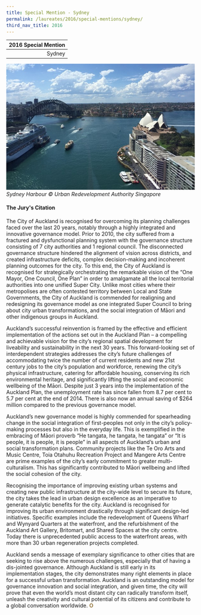 ```yaml
---
title: Special Mention - Sydney
permalink: /laureates/2016/special-mentions/sydney/
third_nav_title: 2016
---
```


| 2016 Special Mention | 
|---:|
| Sydney | 

![Sydney](/images/special-mentions/sydney.jpg)_Sydney Harbour © Urban Redevelopment Authority Singapore_

#### **The Jury's Citation**

The City of Auckland is recognised for overcoming its planning challenges faced over the last 20 years, notably through a highly integrated and innovative governance model. Prior to 2010, the city suffered from a fractured and dysfunctional planning system with the governance structure consisting of 7 city authorities and 1 regional council. The disconnected governance structure hindered the alignment of vision across districts, and created infrastructure deficits, complex decision-making and incoherent planning outcomes for the city. To this end, the City of Auckland is recognised for strategically orchestrating the remarkable vision of the “One Mayor, One Council, One Plan” in order to amalgamate all the local territorial authorities into one unified Super City. Unlike most cities where their metropolises are often contested territory between Local and State Governments, the City of Auckland is commended for realigning and redesigning its governance model as one integrated Super Council to bring about city urban transformations, and the social integration of Māori and other indigenous groups in Auckland.

Auckland’s successful reinvention is framed by the effective and efficient implementation of the actions set out in the Auckland Plan – a compelling and achievable vision for the city’s regional spatial development for liveability and sustainability in the next 30 years. This forward-looking set of interdependent strategies addresses the city’s future challenges of accommodating twice the number of current residents and new 21st century jobs to the city’s population and workforce, renewing the city’s physical infrastructure, catering for affordable housing, conserving its rich environmental heritage, and significantly lifting the social and economic wellbeing of the Māori. Despite just 3 years into the implementation of the Auckland Plan, the unemployment rate has since fallen from 8.7 per cent to 5.7 per cent at the end of 2014. There is also now an annual saving of $264 million compared to the previous governance model.

Auckland’s new governance model is highly commended for spearheading change in the social integration of first-peoples not only in the city’s policy-making processes but also in the everyday life. This is exemplified in the embracing of Māori proverb “He tangata, he tangata, he tangata” or “It is people, it is people, it is people” in all aspects of Auckland’s urban and social transformation plans. Community projects like the Te Oro Arts and Music Centre, Toia Otahuhu Recreation Project and Mangere Arts Centre are prime examples of the city’s early commitment to greater multi-culturalism. This has significantly contributed to Māori wellbeing and lifted the social cohesion of the city.

Recognising the importance of improving existing urban systems and creating new public infrastructure at the city-wide level to secure its future, the city takes the lead in urban design excellence as an imperative to generate catalytic benefits for the city. Auckland is recognised for improving its urban environment drastically through significant design-led initiatives. Specific examples include the redevelopment of Queens Wharf and Wynyard Quarters at the waterfront, and the refurbishment of the Auckland Art Gallery, Britomart, and Shared Spaces at the city centre. Today there is unprecedented public access to the waterfront areas, with more than 30 urban regeneration projects completed.

Auckland sends a message of exemplary significance to other cities that are seeking to rise above the numerous challenges, especially that of having a dis-jointed governance. Although Auckland is still early in its implementation stages, the city demonstrates many right elements in place for a successful urban transformation. Auckland is an outstanding model for governance innovation and social integration, and given time, the city will prove that even the world’s most distant city can radically transform itself, unleash the creativity and cultural potential of its citizens and contribute to a global conversation worldwide. **<font color="#967942">O</font>**

